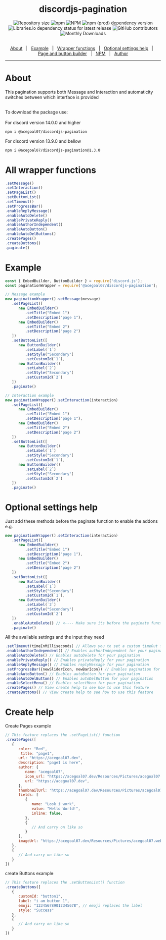 <h1 align="center">discordjs-pagination</h1>
<div align="center">
   <img alt="Repository size" src="https://img.shields.io/github/repo-size/acegoal07/discordjs-pagination">
   <img alt="npm" src="https://img.shields.io/npm/v/@acegoal07/discordjs-pagination/latest">
   <img alt="NPM" src="https://img.shields.io/npm/l/@acegoal07/discordjs-pagination">
   <img alt="npm (prod) dependency version" src="https://img.shields.io/npm/dependency-version/@acegoal07/discordjs-pagination/discord.js">
   <img alt="Libraries.io dependency status for latest release" src="https://img.shields.io/github/issues-raw/acegoal07/discordjs-pagination">
   <img alt="GitHub contributors" src="https://img.shields.io/github/contributors/acegoal07/discordjs-pagination">
   <img alt="Monthly Downloads" src="https://img.shields.io/npm/dm/@acegoal07/discordjs-pagination">
</div><br>
<p align="center">
   <a href="#about">About</a> &#xa0; | &#xa0;
   <a href="#example">Example</a> &#xa0; | &#xa0;
   <a href="#functions">Wrapper functions</a> &#xa0; | &#xa0;
   <a href="#settingsHelp">Optional settings help</a> &#xa0; | &#xa0;
   <a href="#createHelp">Page and button builder</a> &#xa0; | &#xa0;
   <a href="https://www.npmjs.com/package/@acegoal07/discordjs-pagination">NPM</a> &#xa0; | &#xa0;
   <a href="https://github.com/acegoal07" target="_blank">Author</a>
</p>

---

<h1 id="about">About</h1>
This pagination supports both Message and Interaction and automaticity switches between which interface is provided<br><br>

To download the package use:<br><br>
For discord version 14.0.0 and higher
```sh
npm i @acegoal07/discordjs-pagination
```
For discord version 13.9.0 and bellow
```sh
npm i @acegoal07/discordjs-pagination@1.3.0
```
<h1 id="functions">All wrapper functions</h1>

```js
.setMessage()
.setInteraction()
.setPageList()
.setButtonList()
.setTimeout()
.setProgressBar()
.enableReplyMessage()
.enableAutoDelete()
.enablePrivateReply()
.enableAuthorIndependent()
.enableAutoButton()
.enableAutoDelButtons()
.createPages()
.createButtons()
.paginate()
```
<h1 id="example">Example</h1>

```js
const { EmbedBuilder, ButtonBuilder } = require('discord.js');
const paginationWrapper = require('@acegoal07/discordjs-pagination');

// Message example
new paginationWrapper().setMessage(message)
   .setPageList([
      new EmbedBuilder()
         .setTitle("Embed 1")
         .setDescription("page 1"),
      new EmbedBuilder()
         .setTitle("Embed 2")
         .setDescription("page 2")
   ])
   .setButtonList([
      new ButtonBuilder()
         .setLabel(`1`)
         .setStyle("Secondary")
         .setCustomId(`1`),
      new ButtonBuilder()
         .setLabel(`2`)
         .setStyle("Secondary")
         .setCustomId(`2`)
   ])
   .paginate()

// Interaction example
new paginationWrapper().setInteraction(interaction)
   .setPageList([
      new EmbedBuilder()
         .setTitle("Embed 1")
         .setDescription("page 1"),
      new EmbedBuilder()
         .setTitle("Embed 2")
         .setDescription("page 2")
   ])
   .setButtonList([
      new ButtonBuilder()
         .setLabel(`1`)
         .setStyle("Secondary")
         .setCustomId(`1`),
      new ButtonBuilder()
         .setLabel(`2`)
         .setStyle("Secondary")
         .setCustomId(`2`)
   ])
   .paginate()
```
<h1 id="settingsHelp">Optional settings help</h1>

Just add these methods before the paginate function to enable the addons e.g.
```js
new paginationWrapper().setInteraction(interaction)
   .setPageList([
      new EmbedBuilder()
         .setTitle("Embed 1")
         .setDescription("page 1"),
      new EmbedBuilder()
         .setTitle("Embed 2")
         .setDescription("page 2")
   ])
   .setButtonList([
      new ButtonBuilder()
         .setLabel(`1`)
         .setStyle("Secondary")
         .setCustomId(`1`),
      new ButtonBuilder()
         .setLabel(`2`)
         .setStyle("Secondary")
         .setCustomId(`2`)
   ])
   .enableAutoDelete() // <---- Make sure its before the paginate function or it wont enable
   .paginate()
```

All the available settings and the input they need
```js
.setTimeout(timeInMilliseconds) // Allows you to set a custom timeOut for your pagination
.enableAuthorIndependent() // Enables authorIndependent for your pagination
.enableAutoDelete() // Enables autoDelete for your pagination
.enablePrivateReply() // Enables privateReply for your pagination
.enableReplyMessage() // Enables replyMessage for your pagination
.setProgressBar({newSliderIcon, newBarIcon}) // Enables pagination for your pagination and allows you to edit the characters
.enableAutoButton() // Enables autoButton for your pagination
.enableAutoDelButton() // Enables autoDelButton for your pagination
.enableSelectMenu() // Enables selectMenu for your pagination
.createPages() // View create help to see how to use this feature
.createButtons() // View create help to see how to use this feature
```
<h1 id="createHelp">Create help</h1>

Create Pages example
```js
// This feature replaces the .setPageList() function
.createPages([
   {
      color: "Red",
	   title: "page1",
      url: "https://acegoal07.dev",
      description: "page1 is here",
      author: {
         name: "acegoal07",
         icon_url: "https://acegoal07.dev/Resources/Pictures/acegoal07.webP",
         url: "https://acegoal07.dev",
      },
      thumbnailUrl: "https://acegoal07.dev/Resources/Pictures/acegoal07.webP",
      fields: [
         {
            name: "Look i work",
            value: "Hello World!",
            inline: false,
         },
         {
            // And carry on like so
         }
      ],
      imageUrl: "https://acegoal07.dev/Resources/Pictures/acegoal07.webP",
   },
   {
      // And carry on like so
   }
])
```

create Buttons example
```js
// This feature replaces the .setButtonList() function
.createButtons([
   {
      customId: "button1",
      label: "i am button 1",
      emoji: "123456789012345678", // emoji replaces the label
      style: "Success"
   },
   {
      // And carry on like so
   }
])
```